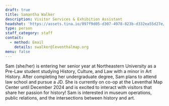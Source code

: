 ```yaml
---
draft: true
title: Samantha Walker
description: Visitor Services & Exhibition Assistant
headshot: 'https://assets.tina.io/097f9d05-d307-4978-823b-d332ea55d27e/Sam Headshot.jpg'
type: person
staff_category: staff
contact:
  - method: Email
    details: swalker@leventhalmap.org
menu: false
---
```


Sam (she/her) is entering her senior year at Northeastern University as a Pre-Law student studying History, Culture, and Law with a minor in Art History. After completing her undergraduate degree, Sam plans to attend law school and pursue a JD. She is currently on co-op at the Leventhal Map Center until December 2024 and is excited to interact with visitors that share her passion for history! Sam is interested in museum operations, public relations, and the intersections between history and art.

 
